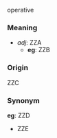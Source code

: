 operative
### Meaning
+ _adj_: ZZA
    + __eg__: ZZB

### Origin

ZZC

### Synonym

__eg__: ZZD

+ ZZE


